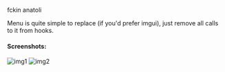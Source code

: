 fckin anatoli

Menu is quite simple to replace (if you'd prefer imgui), just remove all calls to it from hooks.

#### Screenshots:

![img1](https://i.imgur.com/IylWr4y.png) ![img2](https://i.imgur.com/XOzmWy6.png)
